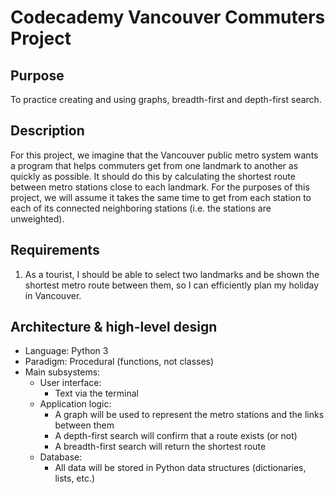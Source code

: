 # Codecademy Vancouver Commuters Project
## Purpose
To practice creating and using graphs, breadth-first and depth-first search.

## Description
For this project, we imagine that the Vancouver public metro system wants a program that helps commuters get from one landmark to another as quickly as possible. It should do this by calculating the shortest route between metro stations close to each landmark. For the purposes of this project, we will assume it takes the same time to get from each station to each of its connected neighboring stations (i.e. the stations are unweighted).

## Requirements
1. As a tourist, I should be able to select two landmarks and be shown the shortest metro route between them, so I can efficiently plan my holiday in Vancouver.

## Architecture & high-level design
- Language: Python 3
- Paradigm: Procedural (functions, not classes)
- Main subsystems:
  - User interface:
    - Text via the terminal
  - Application logic:
    - A graph will be used to represent the metro stations and the links between them
    - A depth-first search will confirm that a route exists (or not)
    - A breadth-first search will return the shortest route
  - Database:
    - All data will be stored in Python data structures (dictionaries, lists, etc.)
